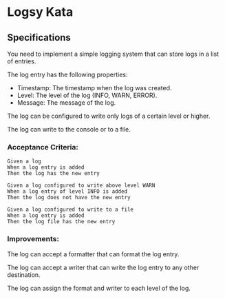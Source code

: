 # Logsy Kata

## Specifications

You need to implement a simple logging system that can store logs in a list of entries. 

The log entry has the following properties:

- Timestamp: The timestamp when the log was created.
- Level: The level of the log (INFO, WARN, ERROR).
- Message: The message of the log.

The log can be configured to write only logs of a certain level or higher.

The log can write to the console or to a file. 



### Acceptance Criteria:

```gherkin
Given a log
When a log entry is added
Then the log has the new entry
```

```gherkin
Given a log configured to write above level WARN
When a log entry of level INFO is added
Then the log does not have the new entry
```

```gherkin
Given a log configured to write to a file
When a log entry is added
Then the log file has the new entry
```

### Improvements:

The log can accept a formatter that can format the log entry.

The log can accept a writer that can write the log entry to any other destination.

The log can assign the format and writer to each level of the log.


